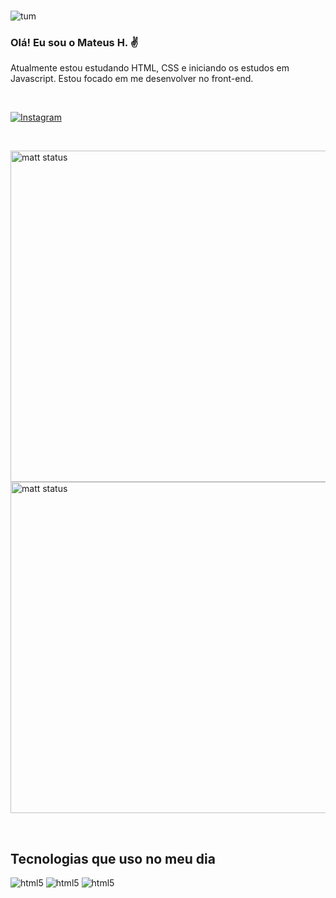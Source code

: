 

<br>

![tum](https://user-images.githubusercontent.com/110043609/202230007-7ad2516d-ec64-41e1-8914-b212d1e2e86c.png)

### Olá! Eu sou o Mateus H. ✌️

<p>Atualmente estou estudando HTML, CSS e iniciando os estudos em Javascript. Estou focado em me desenvolver no front-end.</p>

<br>

[![Instagram](https://img.shields.io/badge/Instagram-E4405F?style=for-the-badge&logo=instagram&logoColor=white)](https://www.instagram.com/matt_henrii/?hl=pt-br)

<br>

<p align="left">
<img width="530em" src="https://github-readme-stats.vercel.app/api?username=matt-henri&show_icons=true&theme=dark" alt="matt status"/)>
<img width="530em" src="https://github-readme-stats.vercel.app/api/top-langs/?username=matt-henri&layout=compact&true&theme=dark" alt="matt status"/)>
</p>

<br>


## Tecnologias que uso no meu dia

<div> 
    <img alt="html5" src="https://img.shields.io/badge/HTML5-E34F26?style=for-the-badge&logo=html5&logoColor=white">
    <img alt="html5" src="https://img.shields.io/badge/CSS3-1572B6?style=for-the-badge&logo=css3&logoColor=white">
    <img alt="html5" src="https://img.shields.io/badge/JavaScript-F7DF1E?style=for-the-badge&logo=javascript&logoColor=black">
    
</div>
